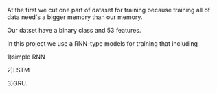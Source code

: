 At the first we cut one part of dataset for training because training all of data need's a bigger memory than our memory.

Our datset have a binary class and 53 features.

In this project we use a RNN-type models for training that including 

1)simple RNN 

2)LSTM 

3)GRU.

